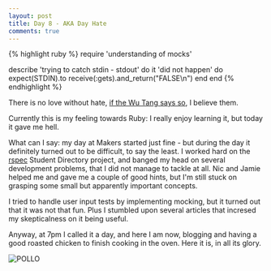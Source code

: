 ```yaml
---
layout: post
title: Day 8 - AKA Day Hate
comments: true
---
```


{% highlight ruby %}
require 'understanding of mocks'

describe 'trying to catch stdin - stdout' do
  it 'did not happen' do
    expect(STDIN).to receive(:gets).and_return("FALSE\n")
  end
 end
{% endhighlight %}

There is no love without hate, [if the Wu Tang says so](https://www.youtube.com/watch?v=WcmGMggfgec), I believe them.

Currently this is my feeling towards Ruby: I really enjoy learning it, but today it gave me hell.

What can I say: my day at Makers started just fine - but during the day it definitely turned out to be difficult, to say the least. I worked hard on the [rspec](https://www.relishapp.com/rspec) Student Directory project, and banged my head on several development problems, that I did not manage to tackle at all. Nic and Jamie helped me and gave me a couple of good hints, but I'm still stuck on grasping some small but apparently important concepts.

I tried to handle user input tests by implementing mocking, but it turned out that it was not that fun. Plus I stumbled upon several articles that incresed my skepticalness on it being useful. 

Anyway, at 7pm I called it a day, and here I am now, blogging and having a good roasted chicken to finish cooking in the oven. 
Here it is, in all its glory.

![POLLO](http://federicomaffei.github.io/public/images/pollo.jpg)